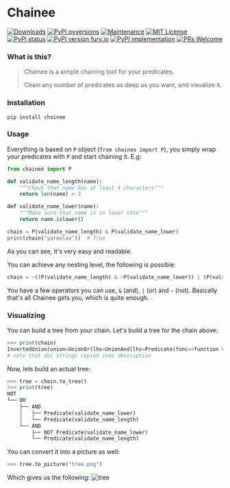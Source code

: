 # Chainee


[![Downloads](https://static.pepy.tech/personalized-badge/chainee?period=total&units=none&left_color=grey&right_color=blue&left_text=Downloads)](https://pepy.tech/project/chainee)
[![PyPI pyversions](https://img.shields.io/pypi/pyversions/chainee.svg)](https://pypi.python.org/pypi/chainee/)
[![Maintenance](https://img.shields.io/badge/Maintained%3F-yes-green.svg)](https://GitHub.com/ypankovych/chainee/graphs/commit-activity)
[![MIT License](https://img.shields.io/pypi/l/chainee.svg)](https://opensource.org/licenses/MIT)
[![PyPi status](https://img.shields.io/pypi/status/chainee.svg)](https://pypi.python.org/pypi/chainee)
[![PyPI version fury.io](https://badge.fury.io/py/chainee.svg)](https://pypi.python.org/pypi/chainee/)
[![PyPI implementation](https://img.shields.io/pypi/implementation/chainee.svg)](https://pypi.python.org/pypi/chainee/)
[![PRs Welcome](https://img.shields.io/badge/PRs-welcome-brightgreen.svg)](http://makeapullrequest.com)

### What is this?
> Chainee is a simple chaining tool for your predicates. 
> 
> Chain any number of predicates as deep as you want, and visualize it.

### Installation

`pip install chainee`

### Usage

Everything is based on `P` object (`from chainee import P`), you simply wrap your predicates with `P`
and start chaining it. E.g:

```python
from chainee import P

def validate_name_length(name):
    """Check that name has at least 4 characters"""
    return len(name) > 3

def validate_name_lower(name):
    """Make sure that name is in lower case"""
    return name.islower()

chain = P(validate_name_length) & P(validate_name_lower)
print(chain("yaroslav"))  # True
```

As you can see, it's very easy and readable.

You can achieve any nesting level, the following is possible:
```python
chain = ~((P(validate_name_length) & ~P(validate_name_lower)) | (P(validate_name_length) & P(validate_name_lower)))
```

You have a few operators you can use, `&` (and), `|` (or) and `~` (not).
Basically that's all Chainee gets you, which is quite enough.

### Visualizing

You can build a tree from your chain. Let's build a tree for the chain above:
```python
>>> print(chain)
InvertedUnion(union=UnionOr(lhs=UnionAnd(lhs=Predicate(func=<function validate_name_length at 0x10fa4f160>, description='Check that name has at least 4 characters'), rhs=InvertedPredicate(func=<function validate_name_lower at 0x10fbcb8b0>, description='Make sure that name is in lower case')), rhs=UnionAnd(lhs=Predicate(func=<function validate_name_length at 0x10fa4f160>, description='Check that name has at least 4 characters'), rhs=Predicate(func=<function validate_name_lower at 0x10fbcb8b0>, description='Make sure that name is in lower case'))))
# note that doc strings copied into description
```
Now, lets build an actual tree:
```python
>>> tree = chain.to_tree()
>>> print(tree)
NOT
└── OR
    ├── AND
    │   ├── Predicate(validate_name_lower)
    │   └── Predicate(validate_name_length)
    └── AND
        ├── NOT Predicate(validate_name_lower)
        └── Predicate(validate_name_length)
```
You can convert it into a picture as well:
```python
>>> tree.to_picture("tree.png")
```
Which gives us the following:
![tree](https://user-images.githubusercontent.com/31005942/123981892-48543a00-d9cb-11eb-846b-e9789127a187.png)

